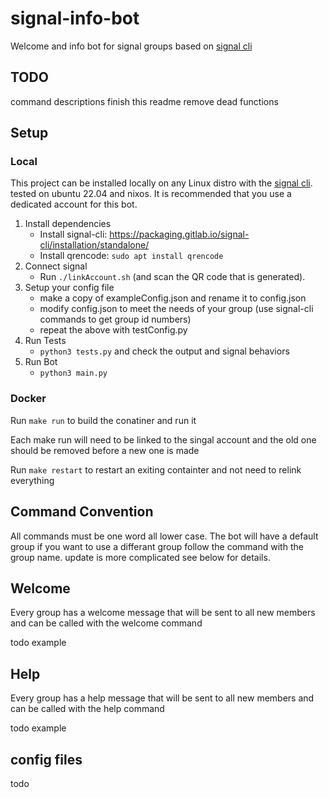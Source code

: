 # signal-info-bot

Welcome and info bot for signal groups based on [signal cli](https://github.com/AsamK/signal-cli)

## TODO
command descriptions 
finish this readme
remove dead functions 
  
## Setup

### Local
This project can be installed locally on any Linux distro with the [signal cli](https://github.com/AsamK/signal-cli). 
tested on ubuntu 22.04 and nixos.
It is recommended that you use a dedicated account for this bot.

1. Install dependencies
   - Install signal-cli: https://packaging.gitlab.io/signal-cli/installation/standalone/
   - Install qrencode: `sudo apt install qrencode`
2. Connect signal
   - Run `./linkAccount.sh` (and scan the QR code that is generated).
3. Setup your config file
   - make a copy of exampleConfig.json and rename it to config.json
   - modify config.json to meet the needs of your group (use signal-cli commands to get group id numbers)
   - repeat the above with testConfig.py
4. Run Tests
   - `python3 tests.py` and check the output and signal behaviors
4. Run Bot
   - `python3 main.py`

### Docker
Run `make run` to build the conatiner and run it

Each make run will need to be linked to the singal account and the old one should be removed before a new one is made

Run `make restart` to restart an exiting containter and not need to relink everything



## Command Convention
All commands must be one word all lower case. The bot will have a default group if you want to use a differant group follow the command with the group name. update is more complicated see below for details.

## Welcome
Every group has a welcome message that will be sent to all new members and can be called with the welcome command

todo example

## Help
Every group has a help message that will be sent to all new members and can be called with the help command

todo example

## config files
todo
